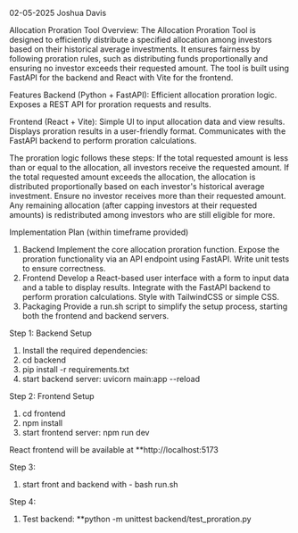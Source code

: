 02-05-2025
Joshua Davis

Allocation Proration Tool
Overview: The Allocation Proration Tool is designed to efficiently distribute a specified allocation among investors based on their historical average investments. It ensures fairness by following proration rules, such as distributing funds proportionally and ensuring no investor exceeds their requested amount. The tool is built using FastAPI for the backend and React with Vite for the frontend.

Features
Backend (Python + FastAPI):
Efficient allocation proration logic.
Exposes a REST API for proration requests and results.

Frontend (React + Vite):
Simple UI to input allocation data and view results.
Displays proration results in a user-friendly format.
Communicates with the FastAPI backend to perform proration calculations.

The proration logic follows these steps:
If the total requested amount is less than or equal to the allocation, all investors receive the requested amount.
If the total requested amount exceeds the allocation, the allocation is distributed proportionally based on each investor's historical average investment.
Ensure no investor receives more than their requested amount.
Any remaining allocation (after capping investors at their requested amounts) is redistributed among investors who are still eligible for more.

Implementation Plan (within timeframe provided)
1. Backend
Implement the core allocation proration function.
Expose the proration functionality via an API endpoint using FastAPI.
Write unit tests to ensure correctness.
2. Frontend
Develop a React-based user interface with a form to input data and a table to display results.
Integrate with the FastAPI backend to perform proration calculations.
Style with TailwindCSS or simple CSS.
3. Packaging
Provide a run.sh script to simplify the setup process, starting both the frontend and backend servers.

Step 1: Backend Setup
1. Install the required dependencies:
2. cd backend
3. pip install -r requirements.txt
4. start backend server: uvicorn main:app --reload

Step 2: Frontend Setup
1. cd frontend
2. npm install
3. start frontend server: npm run dev

React frontend will be available at **http://localhost:5173

Step 3: 
1. start front and backend with - bash run.sh

Step 4: 
1. Test backend: **python -m unittest backend/test_proration.py
